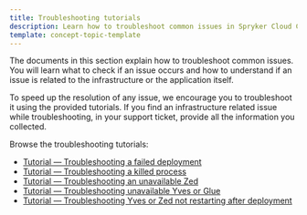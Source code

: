 ```yaml
---
title: Troubleshooting tutorials
description: Learn how to troubleshoot common issues in Spryker Cloud Commerce OS
template: concept-topic-template
---
```


The documents in this section explain how to troubleshoot common issues. You will learn what to check if an issue occurs and how to understand if an issue is related to the infrastructure or the application itself.

To speed up the resolution of any issue, we encourage you to troubleshoot it using the provided tutorials. If you find an infrastructure related issue while troubleshooting, in your support ticket, provide all the information you collected.

Browse the troubleshooting tutorials:
* [Tutorial — Troubleshooting a failed deployment](/docs/cloud/dev/spryker-cloud-commerce-os/troubleshooting/troubleshooting-tutorials/tutorial-troubleshooting-a-failed-deployment.html)
* [Tutorial — Troubleshooting a killed process](/docs/cloud/dev/spryker-cloud-commerce-os/troubleshooting/troubleshooting-tutorials/tutorial-troubleshooting-a-killed-process.html)
* [Tutorial — Troubleshooting an unavailable Zed](/docs/cloud/dev/spryker-cloud-commerce-os/troubleshooting/troubleshooting-tutorials/tutorial-troubleshooting-an-unavailable-zed.html)
* [Tutorial — Troubleshooting unavailable Yves or Glue](/docs/cloud/dev/spryker-cloud-commerce-os/troubleshooting/troubleshooting-tutorials/tutorial-troubleshooting-unavailable-yves-or-glue.html)
* [Tutorial — Troubleshooting Yves or Zed not restarting after deployment](/docs/cloud/dev/spryker-cloud-commerce-os/troubleshooting/troubleshooting-tutorials/tutorial-troubleshooting-yves-or-zed-not-restarting-after-deployment.html)
